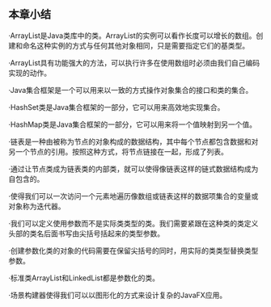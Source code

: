    

## 本章小结

·ArrayList是Java类库中的类。ArrayList的实例可以看作长度可以增长的数组。创建和命名这种实例的方式与任何其他对象相同，只是需要指定它们的基类型。

·ArrayList具有功能强大的方法，可以执行许多在使用数组时必须由我们自己编码实现的动作。

·Java集合框架是一个可以用来以一致的方式操作对象集合的接口和类的集合。

·HashSet类是Java集合框架的一部分，它可以用来高效地实现集合。

·HashMap类是Java集合框架的一部分，它可以用来将一个值映射到另一个值。

·链表是一种由被称为节点的对象构成的数据结构，其中每个节点都包含数据和对另一个节点的引用。按照这种方式，将节点链接在一起，形成了列表。

·通过让节点类成为链表类的内部类，就可以使得像链表这样的链式数据结构成为自包含的。

·使得我们可以一次访问一个元素地遍历像数组或链表这样的数据项集合的变量或对象称为迭代器。

·我们可以定义使用参数而不是实际类类型的类。我们需要紧跟在这种类的类定义头部的类名后面书写由尖括号括起来的类型参数。

·创建参数化类的对象的代码需要在保留尖括号的同时，用实际的类类型替换类型参数。

·标准类ArrayList和LinkedList都是参数化的类。

·场景构建器使得我们可以以图形化的方式来设计复杂的JavaFX应用。